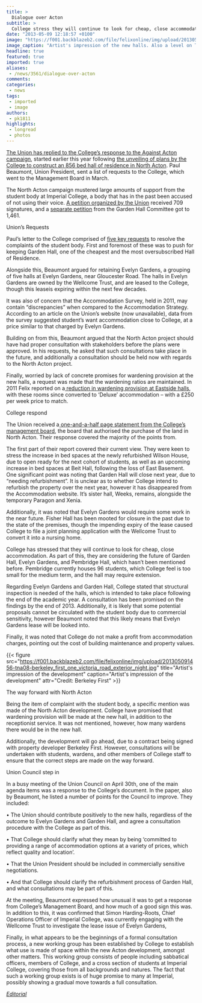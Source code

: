 ```yaml
---
title: >
  Dialogue over Acton
subtitle: >
  College stress they will continue to look for cheap, close accommodation Structural inspection of Evelyn Gardens and Garden Hall Garden removed from website with Paragon and Xenia remaining Working group of staff and students set up for Acton development
date: "2013-05-09 12:18:57 +0100"
image: "https://f001.backblazeb2.com/file/felixonline/img/upload/201305091456-tna08-berkeley_first_one_victoria_road_exterior_day.jpg"
image_caption: "Artist's impression of the new halls. Also a level on The Sims 5, maybe..."
headline: true
featured: true
imported: true
aliases:
 - /news/3561/dialogue-over-acton
comments:
categories:
 - news
tags:
 - imported
 - image
authors:
 - pk1811
highlights:
 - longread
 - photos
---
```


[The Union has replied to the College’s response to the Against Acton campaign](https://www.imperialcollegeunion.org/your-union/how-were-run/committees/12-13/Union_Council/file/1892), started earlier this year following [the unveiling of plans by the College to construct an 856 bed hall of residence in North Acton](http://felixonline.co.uk/news/3347/anger-over-new-halls/). Paul Beaumont, Union President, sent a list of requests to the College, which went to the Management Board in March.

The North Acton campaign mustered large amounts of support from the student body at Imperial College, a body that has in the past been accused of not using their voice. [A petition organized by the Union](https://union.ic.ac.uk/presidents/againstacton/) received 709 signatures, and a [separate petition](http://www.change.org/petitions/imperial-college-save-garden-hall) from the Garden Hall Committee got to 1,461.

Union’s Requests

Paul’s letter to the College comprised of [five key requests](http://felixonline.co.uk/news/3354/union-requests-to-college/) to resolve the complaints of the student body. First and foremost of these was to push for keeping Garden Hall, one of the cheapest and the most oversubscribed Hall of Residence.

Alongside this, Beaumont argued for retaining Evelyn Gardens, a grouping of five halls at Evelyn Gardens, near Gloucester Road. The halls in Evelyn Gardens are owned by the Wellcome Trust, and are leased to the College, though this leaseis expiring within the next few decades.

It was also of concern that the Accommodation Survey, held in 2011, may contain “discrepancies” when compared to the Accommodation Strategy. According to an article on the Union’s website (now unavailable), data from the survey suggested student’s want accommodation close to College, at a price similar to that charged by Evelyn Gardens.

Building on from this, Beaumont argued that the North Acton project should have had proper consultation with stakeholders before the plans were approved. In his requests, he asked that such consultations take place in the future, and additionally a consultation should be held now with regards to the North Acton project.

Finally, worried by lack of concrete promises for wardening provision at the new halls, a request was made that the wardening ratios are maintained. In 2011 Felix reported on a[ reduction in wardening provision at Eastside halls](http://felixonline.co.uk/news/1250/reduction-in-subwarden-numbers/), with these rooms since converted to ‘Deluxe’ accommodation – with a £250 per week price to match.

College respond

The Union received a[ one-and-a-half page statement from the College’s management board](https://www.imperialcollegeunion.org/your-union/campaigns/accommodation/colleges-response), the board that authorised the purchase of the land in North Acton. Their response covered the majority of the points from.

The first part of their report covered their current view. They were keen to stress the increase in bed spaces at the newly refurbished Wilson House, due to open ready for the next cohort of students, as well as an upcoming increase in bed spaces at Beit Hall, following the loss of East Basement.
 One significant point was noting that Garden Hall will close next year, due to “needing refurbishment”. It is unclear as to whether College intend to refurbish the property over the next year, however it has disappeared from the Accommodation website. It’s sister hall, Weeks, remains, alongside the temporary Paragon and Xenia.

Additionally, it was noted that Evelyn Gardens would require some work in the near future. Fisher Hall has been mooted for closure in the past due to the state of the premises, though the impending expiry of the lease caused College to file a joint planning application with the Wellcome Trust to convert it into a nursing home.

College has stressed that they will continue to look for cheap, close accommodation. As part of this, they are considering the future of Garden Hall, Evelyn Gardens, and Pembridge Hall, which hasn’t been mentioned before. Pembridge currently houses 96 students, which College feel is too small for the medium term, and the hall may require extension.

Regarding Evelyn Gardens and Garden Hall, College stated that structural inspection is needed of the halls, which is intended to take place following the end of the academic year. A consultation has been promised on the findings by the end of 2013. Additionally, it is likely that some potential proposals cannot be circulated with the student body due to commercial sensitivity, however Beaumont noted that this likely means that Evelyn Gardens lease will be looked into.

Finally, it was noted that College do not make a profit from accommodation charges, pointing out the cost of building maintenance and property values.

{{< figure src="https://f001.backblazeb2.com/file/felixonline/img/upload/201305091456-tna08-berkeley_first_one_victoria_road_exterior_night.jpg" title="Artist's impression of the development" caption="Artist's impression of the development" attr="Credit: Berkeley First" >}}

The way forward with North Acton

Being the item of complaint with the student body, a specific mention was made of the North Acton development. College have promised that wardening provision will be made at the new hall, in addition to the receptionist service. It was not mentioned, however, how many wardens there would be in the new hall.

Additionally, the development will go ahead, due to a contract being signed with property developer Berkeley First. However, consultations will be undertaken with students, wardens, and other members of College staff to ensure that the correct steps are made on the way forward.

Union Council step in

In a busy meeting of the Union Council on April 30th, one of the main agenda items was a response to the College’s document. In the paper, also by Beaumont, he listed a number of points for the Council to improve. They included:

• The Union should contribute positively to the new halls, regardless of the outcome to Evelyn Gardens and Garden Hall, and agree a consultation procedure with the College as part of this.

• That College should clarify what they mean by being ‘committed to providing a range of accommodation options at a variety of prices, which reflect quality and location’.

• That the Union President should be included in commercially sensitive negotiations.

• And that College should clarify the refurbishment process of Garden Hall, and what consultations may be part of this.

At the meeting, Beaumont expressed how unusual it was to get a response from College’s Management Board, and how much of a good sign this was. In addition to this, it was confirmed that Simon Harding-Roots, Chief Operations Officer of Imperial College, was currently engaging with the Wellcome Trust to investigate the lease issue of Evelyn Gardens,

Finally, in what appears to be the beginnings of a formal consultation process, a new working group has been established by College to establish what use is made of space within the new Acton development, amongst other matters. This working group consists of people including sabbatical officers, members of College, and a cross section of students at Imperial College, covering those from all backgrounds and natures. The fact that such a working group exists is of huge promise to many at Imperial, possibly showing a gradual move towards a full consultation.

_[Editorial](http://felixonline.co.uk/comment/3562/examining-hope/)_
